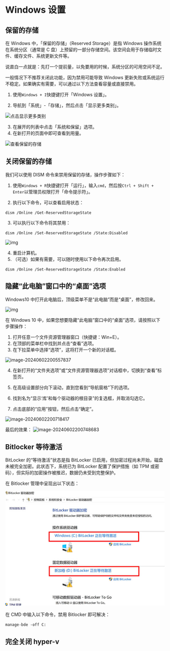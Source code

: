 # Windows 设置

## 保留的存储

在 Windows 中，「保留的存储」（Reserved Storage）是指 Windows 操作系统在系统分区（通常是 C 盘）上预留的一部分存储空间。该空间会用于存储临时文件、缓存文件、系统更新文件等。

说直白一点就是：先打一个提前量，以免要用的时候，系统分区的可用空间不足。



一般情况下不推荐关闭此功能，因为禁用可能导致 Windows 更新失败或系统运行不稳定。如果确实有需要，可以通过以下方法查看容量或直接禁用。



1. 使用`Windows + I`快捷键打开「Windows 设置」。

2. 导航到「系统」-「存储」，然后点击「显示更多类别」。

![点击显示更多类别](https://img.sysgeek.cn/img/2023/12/windows-reserved-storage-p5.jpg)

3. 在展开的列表中点击「系统和保留」选项。
4. 在新打开的页面中即可查看到用量。

![查看保留的存储](https://img.sysgeek.cn/img/2023/12/windows-reserved-storage-p6.jpg)



## 关闭保留的存储

我们可以使用 DISM 命令来禁用保留的存储，操作步骤如下：

1. 使用`Windows + R`快捷键打开「运行」，输入`cmd`，然后按`Ctrl + Shift + Enter`以管理员权限打开「命令提示符」。

2. 执行以下命令，可以查看启用状态：

```
dism /Online /Get-ReservedStorageState
```

3. 可以执行以下命令将其禁用：

```
dism /Online /Set-ReservedStorageState /State:Disabled
```

![img](https://img.sysgeek.cn/img/2023/12/windows-reserved-storage-p7.jpg)

4. 重启计算机。
5. （可选）如果有需要，可以随时使用以下命令再次启用。

```
dism /Online /Set-ReservedStorageState /State:Enabled
```



## 隐藏“此电脑”窗口中的“桌面”选项

Windows10 中打开此电脑后，顶级菜单不是“此电脑”而是“桌面”，修改回来。

![img](./images/windows%E8%AE%BE%E7%BD%AE.assets/%E5%BE%AE%E4%BF%A1%E5%9B%BE%E7%89%87_20240602200116.png)



在 Windows 10 中，如果您想要隐藏“此电脑”窗口中的“桌面”选项，请按照以下步骤操作：

1. 打开任意一个文件资源管理器窗口（快捷键：Win+E）。
2. 在顶部的菜单栏中找到并点击“查看”选项。
3. 在下拉菜单中选择“选项”，这将打开一个新的对话框。

![image-20240602200557837](./images/windows%E8%AE%BE%E7%BD%AE.assets/image-20240602200557837.png)

4. 在新打开的“文件夹选项”或“文件资源管理器选项”对话框中，切换到“查看”标签页。

5. 在高级设置部分向下滚动，直到您看到“导航窗格”下的选项。
6. 找到名为“显示‘库’和每个驱动器的根目录”的复选框，并取消勾选它。

7. 点击底部的“应用”按钮，然后点击“确定”。

![image-20240602200718417](./images/windows%E8%AE%BE%E7%BD%AE.assets/image-20240602200718417.png)



最后的效果：
![image-20240602200748683](./images/windows%E8%AE%BE%E7%BD%AE.assets/image-20240602200748683.png)



## Bitlocker 等待激活

BitLocker 的“等待激活”状态是指 BitLocker 已启用，但加密过程尚未开始，磁盘未被完全加密。此状态下，系统已为 BitLocker 配置了保护措施（如 TPM 或密码），但实际的加密操作被推迟，数据仍未受到完整保护。



在 Bitlocker 管理中呈现出以下状态：

![win10电脑提示bitlocker正在等待激活的原因和解决方法](./images/windows%E8%AE%BE%E7%BD%AE.assets/fcadaff30ae09517f8364a9a1c50c9b2.jpeg)



在 CMD 中输入以下命令，禁用 Bitlocker 即可解决：

```
manage-bde -off C:
```



## 完全关闭 hyper-v

